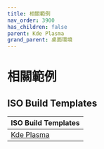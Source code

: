 ```yaml
---
title: 相關範例
nav_order: 3900
has_children: false
parent: Kde Plasma
grand_parent: 桌面環境
---
```



# 相關範例


## ISO Build Templates

| ISO Build Templates |
| --- |
| [Kde Plasma](https://github.com/samwhelp/ezarcher-adjustment/tree/main/project/ezarcher-adjustment-system/ezarcher-adjustment-iso-profile/recipe/template/20221030/adjust/Templates/Kde-20221030) |
